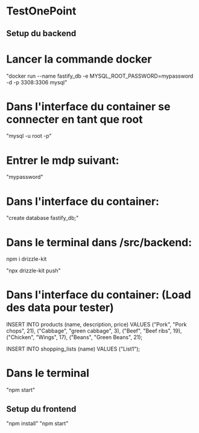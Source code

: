 # TestOnePoint

## Setup du backend

# Lancer la commande docker

"docker run --name fastify_db -e MYSQL_ROOT_PASSWORD=mypassword -d -p 3308:3306 mysql"

# Dans l'interface du container se connecter en tant que root

"mysql -u root -p"

# Entrer le mdp suivant:

"mypassword"

# Dans l'interface du container:

"create database fastify_db;"

# Dans le terminal dans /src/backend:

npm i drizzle-kit

"npx drizzle-kit push"

# Dans l'interface du container: (Load des data pour tester)

INSERT INTO products
(name, description, price)
VALUES
("Pork", "Pork chops", 21),
("Cabbage", "green cabbage", 3),
("Beef", "Beef ribs", 19),
("Chicken", "Wings", 17),
("Beans", "Green Beans", 21);

INSERT INTO shopping_lists
(name)
VALUES
("List1");

# Dans le terminal

"npm start"

## Setup du frontend

"npm install"
"npm start"




